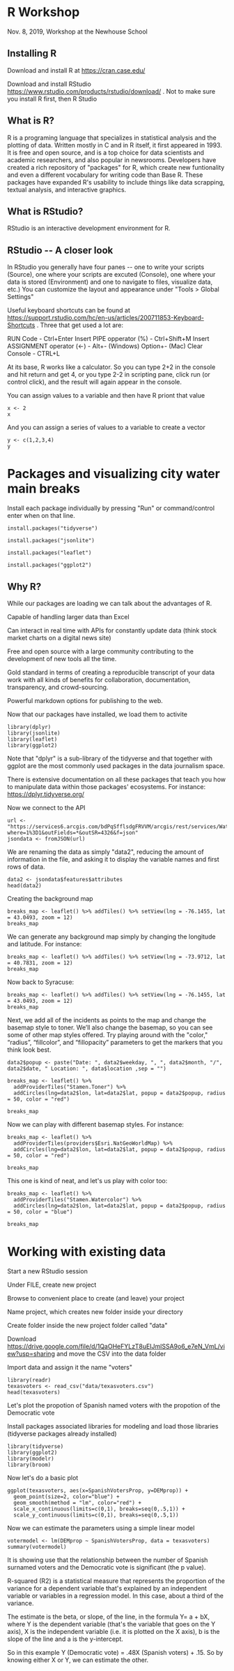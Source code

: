 # R Workshop
Nov. 8, 2019, Workshop at the Newhouse School 

## Installing R 
Download and install R at https://cran.case.edu/

Download and install RStudio https://www.rstudio.com/products/rstudio/download/ . Not to make sure you install R first, then R Studio 

## What is R?
R is a programing language that specializes in statistical analysis and the plotting of data. Written mostly in C and in R itself, it first appeared in 1993. It is free and open source, and is a top choice for data scientists and academic researchers, and also popular in newsrooms. Developers have created a rich repository of "packages" for R, which create new funtionality and even a different vocabulary for writing code than Base R. These packages have expanded R's usability to include things like data scrapping, textual analysis, and interactive graphics. 

## What is RStudio?
RStudio is an interactive development environment for R. 

## RStudio -- A closer look
In RStudio you generally have four panes -- one to write your scripts (Source), one where your scripts are excuted (Console), one where your data is stored (Environment) and one to navigate to files, visualize data, etc.) You can customize the layout and appearance under "Tools > Global Settings"

Useful keyboard shortcuts can be found at https://support.rstudio.com/hc/en-us/articles/200711853-Keyboard-Shortcuts . Three that get used a lot are:

RUN Code - Ctrl+Enter
Insert PIPE opperator (%) - Ctrl+Shift+M
Insert ASSIGNMENT operator (<-) -	Alt+- (Windows)	Option+- (Mac) 
Clear Console - CTRL+L

At its base, R works like a calculator. So you can type 2+2 in the console and hit return and get 4, or you type 2-2 in scripting pane, click run (or control click), and the result will again appear in the console. 

You can assign values to a variable and then have R priont that value 
```
x <- 2
x 
```
And you can assign a series of values to a variable to create a vector 
```
y <- c(1,2,3,4)
y 
```

# Packages and visualizing city water main breaks 

Install each package individually by pressing "Run" or command/control enter when on that line.
```
install.packages("tidyverse")

install.packages("jsonlite")

install.packages("leaflet")

install.packages("ggplot2")
```
## Why R?
While our packages are loading we can talk about the advantages of R.

Capable of handling larger data than Excel

Can interact in real time with APIs for constantly update data (think stock market charts on a digital news site) 

Free and open source with a large community contributing to the development of new tools all the time. 

Gold standard in terms of creating a reproducible transcript of your data work with all kinds of benefits for collaboration, documentation, transparency, and crowd-sourcing. 

Powerful markdown options for publishing to the web. 

Now that our packages have installed, we load them to activite
```
library(dplyr)
library(jsonlite)
library(leaflet)
library(ggplot2)
```
Note that "dplyr" is a sub-library of the tidyverse and that together with ggplot are the most commonly used packages in the data journalism space. 

There is extensive documentation on all these packages that teach you how to manipulate data within those packages' ecosystems. For instance: https://dplyr.tidyverse.org/ 

Now we connect to the API
```
url <- "https://services6.arcgis.com/bdPqSfflsdgFRVVM/arcgis/rest/services/Water_Main_Breaks/FeatureServer/0/query?where=1%3D1&outFields=*&outSR=4326&f=json"
jsondata <- fromJSON(url)
```
We are renaming the data as simply "data2", reducing the amount of information in the file, and asking it to display the variable names and first rows of data.
```
data2 <- jsondata$features$attributes
head(data2)
```
Creating the background map
```
breaks_map <- leaflet() %>% addTiles() %>% setView(lng = -76.1455, lat = 43.0493, zoom = 12)
breaks_map
```
We can generate any  background map simply by changing the longitude and latitude. For instance:
```
breaks_map <- leaflet() %>% addTiles() %>% setView(lng = -73.9712, lat = 40.7831, zoom = 12)
breaks_map
```
Now back to Syracuse:
```
breaks_map <- leaflet() %>% addTiles() %>% setView(lng = -76.1455, lat = 43.0493, zoom = 12)
breaks_map
```
Next, we add all of the incidents as points to the map and change the basemap style to toner. We’ll also change the basemap, so you can see some of other map styles offered. Try playing around with the "color," “radius”, “fillcolor”, and “fillopacity” parameters to get the markers that you think look best.
```
data2$popup <- paste("Date: ", data2$weekday, ", ", data2$month, "/", data2$date, " Location: ", data$location ,sep = "")

breaks_map <- leaflet() %>%
  addProviderTiles("Stamen.Toner") %>%
  addCircles(lng=data2$lon, lat=data2$lat, popup = data2$popup, radius = 50, color = "red")

breaks_map
```
Now we can play with different basemap styles. For instance:
```
breaks_map <- leaflet() %>%
  addProviderTiles(providers$Esri.NatGeoWorldMap) %>% 
  addCircles(lng=data2$lon, lat=data2$lat, popup = data2$popup, radius = 50, color = "red")

breaks_map
```
This one is kind of neat, and let's us play with color too: 
```
breaks_map <- leaflet() %>%
  addProviderTiles("Stamen.Watercolor") %>%
  addCircles(lng=data2$lon, lat=data2$lat, popup = data2$popup, radius = 50, color = "blue")

breaks_map
```
# Working with existing data 
Start a new RStudio session

Under FILE, create new project

Browse to convenient place to create (and leave) your project

Name project, which creates new folder inside your directory

Create folder inside the new project folder called "data"

Download https://drive.google.com/file/d/1QaOHeFYLzT8uEIJmlSSA9o6_e7eN_VmL/view?usp=sharing and move the CSV into the data folder 

Import data and assign it the name "voters"
```
library(readr)
texasvoters <- read_csv("data/texasvoters.csv")
head(texasvoters)
```
Let's plot the propotion of Spanish named voters with the propotion of the Democratic vote

Install packages associated libraries for modeling and load those libraries (tidyverse packages already installed)
```
library(tidyverse)
library(ggplot2)
library(modelr)
library(broom)
```
Now let's do a basic plot 
```
ggplot(texasvoters, aes(x=SpanishVotersProp, y=DEMprop)) +
  geom_point(size=2, color="blue") +
  geom_smooth(method = "lm", color="red") +
  scale_x_continuous(limits=c(0,1), breaks=seq(0,.5,1)) +
  scale_y_continuous(limits=c(0,1), breaks=seq(0,.5,1))
```
Now we can estimate the parameters using a simple linear model
```
votermodel <- lm(DEMprop ~ SpanishVotersProp, data = texasvoters)
summary(votermodel)
```
It is showing use that the relationship between the number of Spanish surnamed voters and the Democratic vote is significant (the p value). 

R-squared (R2) is a statistical measure that represents the proportion of the variance for a dependent variable that's explained by an independent variable or variables in a regression model. In this case, about a third of the variance. 

The estimate is the beta, or slope, of the line, in the formula Y= a + bX, where Y is the dependent variable (that's the variable that goes on the Y axis), X is the independent variable (i.e. it is plotted on the X axis), b is the slope of the line and a is the y-intercept.

So in this example Y (Democratic vote) = .48X (Spanish voters) + .15. So by knowing either X or Y, we can estimate the other. 

